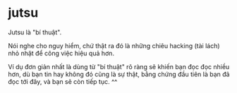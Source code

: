 # jutsu

Jutsu là "bí thuật".

Nói nghe cho nguy hiểm, chứ thật ra đó là những chiêu hacking (tài lách) nhỏ nhặt để công việc hiệu quả hơn.

Ví dụ đơn giản nhất là dùng từ "bí thuật" rõ ràng sẽ khiến bạn đọc đọc nhiều hơn, dù bạn tin hay không đó cũng là sự thật, bằng chứng đầu tiên là bạn đã đọc tới đây, và bạn sẽ còn tiếp tục. ^^
